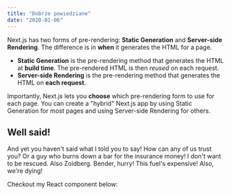 ```yaml
---
title: "Dobrze powiedziane"
date: "2020-01-06"
---
```


Next.js has two forms of pre-rendering: **Static Generation** and **Server-side Rendering**. The difference is in **when** it generates the HTML for a page.

- **Static Generation** is the pre-rendering method that generates the HTML at **build time**. The pre-rendered HTML is then _reused_ on each request.
- **Server-side Rendering** is the pre-rendering method that generates the HTML on **each request**.

Importantly, Next.js lets you **choose** which pre-rendering form to use for each page. You can create a "hybrid" Next.js app by using Static Generation for most pages and using Server-side Rendering for others.

## Well said!

And yet you haven't said what I told you to say! How can any of us trust you?
Or a guy who burns down a bar for the insurance money! I don't want to be rescued. Also Zoidberg. Bender, hurry! This fuel's expensive! Also, we're dying!

Checkout my React component below:
